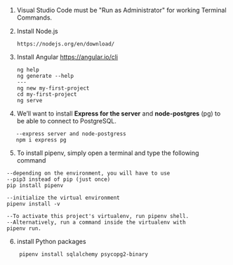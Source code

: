 1. Visual Studio Code must be "Run as Administrator" for working Terminal Commands.
2. Install Node.js
    ```
    https://nodejs.org/en/download/
    ```

3. Install Angular https://angular.io/cli 
    ```
    ng help
    ng generate --help
    ---
    ng new my-first-project
    cd my-first-project
    ng serve

    ```
4. We’ll want to install **Express for the server** and **node-postgres** (pg) to be able to connect to PostgreSQL.
```
   --express server and node-postgress
   npm i express pg    
```
5. To install pipenv, simply open a terminal and type the following command

```
--depending on the environment, you will have to use
--pip3 instead of pip (just once)
pip install pipenv

--initialize the virtual environment
pipenv install -v

--To activate this project's virtualenv, run pipenv shell.
--Alternatively, run a command inside the virtualenv with 
pipenv run.   
``` 
  
6. install Python packages
```
    pipenv install sqlalchemy psycopg2-binary   
```
